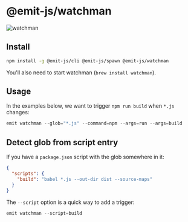 # @emit-js/watchman

![watchman](watchman.gif)

## Install

```bash
npm install -g @emit-js/cli @emit-js/spawn @emit-js/watchman
```

You'll also need to start watchman (`brew install watchman`).

## Usage

In the examples below, we want to trigger `npm run build` when `*.js` changes:

```js
emit watchman --glob="*.js" --command=npm --args=run --args=build
```

## Detect glob from script entry

If you have a `package.json` script with the glob somewhere in it:

```json
{
  "scripts": {
    "build": "babel *.js --out-dir dist --source-maps"
  }
}
```

The `--script` option is a quick way to add a trigger:

```js
emit watchman --script=build
```
